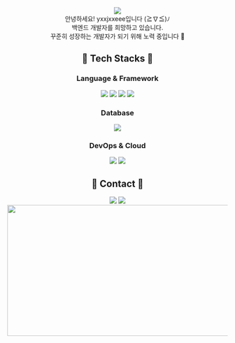 <div align="center">
  <img src="https://capsule-render.vercel.app/api?type=Wave&animation=fadeIn&color=ECFAE5&height=150&section=header&text=yxxjxxeee&fontSize=80&fontColor="eeeee" /><br/>
  안녕하세요! yxxjxxeee입니다 (≧∇≦)ﾉ<br/>
  백엔드 개발자를 희망하고 있습니다.<br/>
  꾸준히 성장하는 개발자가 되기 위해 노력 중입니다 💪
</div>

<h2 align="center">🌿 Tech Stacks 🌿</h2>
  <h3 align="center">Language & Framework</h3>
  <div align="center">
    <img src="https://img.shields.io/badge/Java-007396?style=for-the-badge&logo=java&logoColor=white" />
    <img src="https://img.shields.io/badge/JavaScript-F7DF1E?style=for-the-badge&logo=javascript&logoColor=black" />
    <img src="https://img.shields.io/badge/Spring_Boot-6DB33F?style=for-the-badge&logo=springboot&logoColor=white" />
    <img src="https://img.shields.io/badge/Node.js-339933?style=for-the-badge&logo=node.js&logoColor=white" />
  </div>
  
  <h3 align="center">Database</h3>
  <div align="center">
    <img src="https://img.shields.io/badge/MySQL-4479A1?style=for-the-badge&logo=mysql&logoColor=white" />
  </div>
  
  <h3 align="center"> DevOps & Cloud</h3>
  <div align="center">
    <img src="https://img.shields.io/badge/Git-F05032?style=for-the-badge&logo=git&logoColor=white" />
    <img src="https://img.shields.io/badge/GitHub-181717?style=for-the-badge&logo=github&logoColor=white" />
</div>

<h2 align="center">🌿 Contact 🌿</h2>
<div align="center">
  <img src="https://img.shields.io/badge/yje44428.tistory.com-FF5722?style=for-the-badge&logo=tistory&logoColor=ffffff" />
  <img src="https://img.shields.io/badge/c0d1ngyje@gmail.com-D14836?style=for-the-badge&logo=gmail&logoColor=white" />
  <a href="https://www.gitanimals.org/en_US?utm_medium=image&utm_source=yxxjxxeee&utm_content=farm">
  <img src="https://render.gitanimals.org/farms/yxxjxxeee" width="600" height="300"/>
  </a>
</div>
